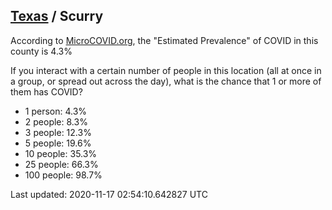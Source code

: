 
## [Texas](/united-states/texas) / Scurry

According to [MicroCOVID.org](http://microcovid.org),
the "Estimated Prevalence" of COVID in this county is 4.3%

If you interact with a certain number of people in this location
(all at once in a group, or spread out across the day), what is the chance that
1 or more of them has COVID?

- 1 person: 4.3%
- 2 people: 8.3%
- 3 people: 12.3%
- 5 people: 19.6%
- 10 people: 35.3%
- 25 people: 66.3%
- 100 people: 98.7%

Last updated: 2020-11-17 02:54:10.642827 UTC
